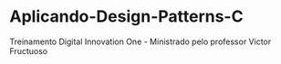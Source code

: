 # Aplicando-Design-Patterns-C
Treinamento Digital Innovation One - Ministrado pelo professor Victor Fructuoso
